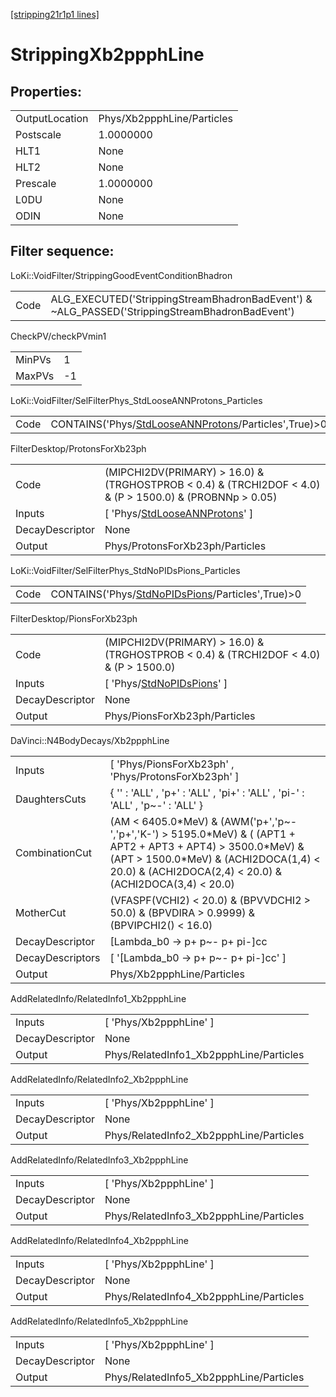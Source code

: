 [[stripping21r1p1 lines]](./stripping21r1p1-index)

# StrippingXb2ppphLine

## Properties:

|                |                            |
|----------------|----------------------------|
| OutputLocation | Phys/Xb2ppphLine/Particles |
| Postscale      | 1.0000000                  |
| HLT1           | None                       |
| HLT2           | None                       |
| Prescale       | 1.0000000                  |
| L0DU           | None                       |
| ODIN           | None                       |

## Filter sequence:

LoKi::VoidFilter/StrippingGoodEventConditionBhadron

|      |                                                                                                |
|------|------------------------------------------------------------------------------------------------|
| Code | ALG_EXECUTED('StrippingStreamBhadronBadEvent') & ~ALG_PASSED('StrippingStreamBhadronBadEvent') |

CheckPV/checkPVmin1

|        |     |
|--------|-----|
| MinPVs | 1   |
| MaxPVs | -1  |

LoKi::VoidFilter/SelFilterPhys_StdLooseANNProtons_Particles

|      |                                                                                                               |
|------|---------------------------------------------------------------------------------------------------------------|
| Code | CONTAINS('Phys/[StdLooseANNProtons](./stripping21r1p1-commonparticles-stdlooseannprotons)/Particles',True)\>0 |

FilterDesktop/ProtonsForXb23ph

|                 |                                                                                                              |
|-----------------|--------------------------------------------------------------------------------------------------------------|
| Code            | (MIPCHI2DV(PRIMARY) \> 16.0) & (TRGHOSTPROB \< 0.4) & (TRCHI2DOF \< 4.0) & (P \> 1500.0) & (PROBNNp \> 0.05) |
| Inputs          | [ 'Phys/[StdLooseANNProtons](./stripping21r1p1-commonparticles-stdlooseannprotons)' ]                      |
| DecayDescriptor | None                                                                                                         |
| Output          | Phys/ProtonsForXb23ph/Particles                                                                              |

LoKi::VoidFilter/SelFilterPhys_StdNoPIDsPions_Particles

|      |                                                                                                       |
|------|-------------------------------------------------------------------------------------------------------|
| Code | CONTAINS('Phys/[StdNoPIDsPions](./stripping21r1p1-commonparticles-stdnopidspions)/Particles',True)\>0 |

FilterDesktop/PionsForXb23ph

|                 |                                                                                          |
|-----------------|------------------------------------------------------------------------------------------|
| Code            | (MIPCHI2DV(PRIMARY) \> 16.0) & (TRGHOSTPROB \< 0.4) & (TRCHI2DOF \< 4.0) & (P \> 1500.0) |
| Inputs          | [ 'Phys/[StdNoPIDsPions](./stripping21r1p1-commonparticles-stdnopidspions)' ]          |
| DecayDescriptor | None                                                                                     |
| Output          | Phys/PionsForXb23ph/Particles                                                            |

DaVinci::N4BodyDecays/Xb2ppphLine

|                  |                                                                                                                                                                                                                          |
|------------------|--------------------------------------------------------------------------------------------------------------------------------------------------------------------------------------------------------------------------|
| Inputs           | [ 'Phys/PionsForXb23ph' , 'Phys/ProtonsForXb23ph' ]                                                                                                                                                                    |
| DaughtersCuts    | { '' : 'ALL' , 'p+' : 'ALL' , 'pi+' : 'ALL' , 'pi-' : 'ALL' , 'p~-' : 'ALL' }                                                                                                                                            |
| CombinationCut   | (AM \< 6405.0\*MeV) & (AWM('p+','p~-','p+','K-') \> 5195.0\*MeV) & ( (APT1 + APT2 + APT3 + APT4) \> 3500.0\*MeV) & (APT \> 1500.0\*MeV) & (ACHI2DOCA(1,4) \< 20.0) & (ACHI2DOCA(2,4) \< 20.0) & (ACHI2DOCA(3,4) \< 20.0) |
| MotherCut        | (VFASPF(VCHI2) \< 20.0) & (BPVVDCHI2 \> 50.0) & (BPVDIRA \> 0.9999) & (BPVIPCHI2() \< 16.0)                                                                                                                              |
| DecayDescriptor  | [Lambda_b0 -\> p+ p~- p+ pi-]cc                                                                                                                                                                                        |
| DecayDescriptors | [ '[Lambda_b0 -\> p+ p~- p+ pi-]cc' ]                                                                                                                                                                                |
| Output           | Phys/Xb2ppphLine/Particles                                                                                                                                                                                               |

AddRelatedInfo/RelatedInfo1_Xb2ppphLine

|                 |                                         |
|-----------------|-----------------------------------------|
| Inputs          | [ 'Phys/Xb2ppphLine' ]                |
| DecayDescriptor | None                                    |
| Output          | Phys/RelatedInfo1_Xb2ppphLine/Particles |

AddRelatedInfo/RelatedInfo2_Xb2ppphLine

|                 |                                         |
|-----------------|-----------------------------------------|
| Inputs          | [ 'Phys/Xb2ppphLine' ]                |
| DecayDescriptor | None                                    |
| Output          | Phys/RelatedInfo2_Xb2ppphLine/Particles |

AddRelatedInfo/RelatedInfo3_Xb2ppphLine

|                 |                                         |
|-----------------|-----------------------------------------|
| Inputs          | [ 'Phys/Xb2ppphLine' ]                |
| DecayDescriptor | None                                    |
| Output          | Phys/RelatedInfo3_Xb2ppphLine/Particles |

AddRelatedInfo/RelatedInfo4_Xb2ppphLine

|                 |                                         |
|-----------------|-----------------------------------------|
| Inputs          | [ 'Phys/Xb2ppphLine' ]                |
| DecayDescriptor | None                                    |
| Output          | Phys/RelatedInfo4_Xb2ppphLine/Particles |

AddRelatedInfo/RelatedInfo5_Xb2ppphLine

|                 |                                         |
|-----------------|-----------------------------------------|
| Inputs          | [ 'Phys/Xb2ppphLine' ]                |
| DecayDescriptor | None                                    |
| Output          | Phys/RelatedInfo5_Xb2ppphLine/Particles |

